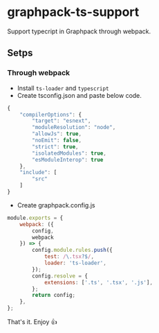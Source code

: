 # graphpack-ts-support

Support typecript in Graphpack through webpack.


## Setps

### Through webpack

- Install `ts-loader` and `typescript`
- Create tsconfig.json and paste below code.

```js
{
	"compilerOptions": {
		"target": "esnext",
		"moduleResolution": "node",
		"allowJs": true,
		"noEmit": false,
		"strict": true,
		"isolatedModules": true,
		"esModuleInterop": true
	},
	"include": [
		"src"
	]
}
```

- Create graphpack.config.js

```js
module.exports = {
    webpack: ({
        config,
        webpack
    }) => {
        config.module.rules.push({
            test: /\.tsx?$/,
            loader: 'ts-loader',
        });
        config.resolve = {
            extensions: ['.ts', '.tsx', '.js'],
        };
        return config;
    },
};
```

That's it. Enjoy :+1: